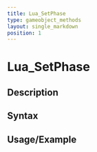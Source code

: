 ```yaml
---
title: Lua_SetPhase
type: gameobject_methods
layout: single_markdown
position: 1
---
```


# Lua_SetPhase

## Description

## Syntax

## Usage/Example


